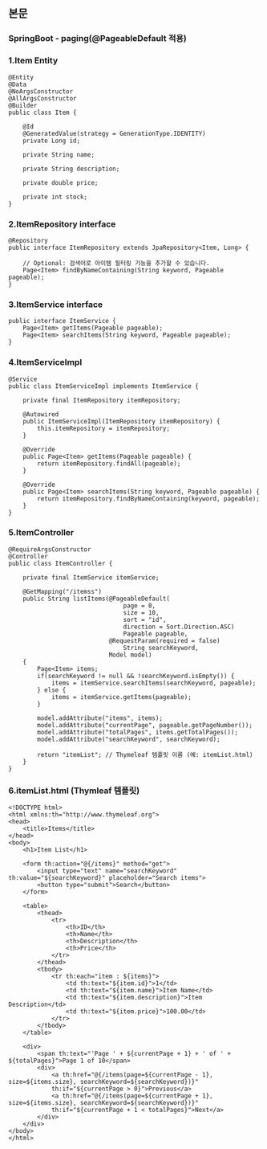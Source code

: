 ## 본문

### SpringBoot - paging(@PageableDefault 적용)

### 1.Item Entity
    @Entity
    @Data
    @NoArgsConstructor
    @AllArgsConstructor
    @Builder
    public class Item {

        @Id
        @GeneratedValue(strategy = GenerationType.IDENTITY)
        private Long id;

        private String name;

        private String description;

        private double price;

        private int stock;
    }

### 2.ItemRepository interface
    @Repository
    public interface ItemRepository extends JpaRepository<Item, Long> {

        // Optional: 검색어로 아이템 필터링 기능을 추가할 수 있습니다.
        Page<Item> findByNameContaining(String keyword, Pageable pageable);
    }

### 3.ItemService interface
    public interface ItemService {
        Page<Item> getItems(Pageable pageable);
        Page<Item> searchItems(String keyword, Pageable pageable);
    }

### 4.ItemServiceImpl
    @Service
    public class ItemServiceImpl implements ItemService {

        private final ItemRepository itemRepository;

        @Autowired
        public ItemServiceImpl(ItemRepository itemRepository) {
            this.itemRepository = itemRepository;
        }

        @Override
        public Page<Item> getItems(Pageable pageable) {
            return itemRepository.findAll(pageable);
        }

        @Override
        public Page<Item> searchItems(String keyword, Pageable pageable) {
            return itemRepository.findByNameContaining(keyword, pageable);
        }
    }

### 5.ItemController
    @RequireArgsConstructor
    @Controller
    public class ItemController {

        private final ItemService itemService;

        @GetMapping("/itemss")
        public String listItems(@PageableDefault(
                                    page = 0, 
                                    size = 10, 
                                    sort = "id", 
                                    direction = Sort.Direction.ASC) 
                                    Pageable pageable,
                                @RequestParam(required = false) 
                                    String searchKeyword,
                                Model model) 
        {
            Page<Item> items;
            if(searchKeyword != null && !searchKeyword.isEmpty()) {
                items = itemService.searchItems(searchKeyword, pageable);
            } else {
                items = itemService.getItems(pageable);
            }

            model.addAttribute("items", items);
            model.addAttribute("currentPage", pageable.getPageNumber());
            model.addAttribute("totalPages", items.getTotalPages());
            model.addAttribute("searchKeyword", searchKeyword);
            
            return "itemList"; // Thymeleaf 템플릿 이름 (예: itemList.html)
        }
    }    

### 6.itemList.html (Thymleaf 템플릿)    
    <!DOCTYPE html>
    <html xmlns:th="http://www.thymeleaf.org">
    <head>
        <title>Items</title>
    </head>
    <body>
        <h1>Item List</h1>

        <form th:action="@{/items}" method="get">
            <input type="text" name="searchKeyword" th:value="${searchKeyword}" placeholder="Search items">
            <button type="submit">Search</button>
        </form>

        <table>
            <thead>
                <tr>
                    <th>ID</th>
                    <th>Name</th>
                    <th>Description</th>
                    <th>Price</th>
                </tr>
            </thead>
            <tbody>
                <tr th:each="item : ${items}">
                    <td th:text="${item.id}">1</td>
                    <td th:text="${item.name}">Item Name</td>
                    <td th:text="${item.description}">Item Description</td>
                    <td th:text="${item.price}">100.00</td>
                </tr>
            </tbody>
        </table>

        <div>
            <span th:text="'Page ' + ${currentPage + 1} + ' of ' + ${totalPages}">Page 1 of 10</span>
            <div>
                <a th:href="@{/items(page=${currentPage - 1}, size=${items.size}, searchKeyword=${searchKeyword})}"
                th:if="${currentPage > 0}">Previous</a>
                <a th:href="@{/items(page=${currentPage + 1}, size=${items.size}, searchKeyword=${searchKeyword})}"
                th:if="${currentPage + 1 < totalPages}">Next</a>
            </div>
        </div>
    </body>
    </html>

###     